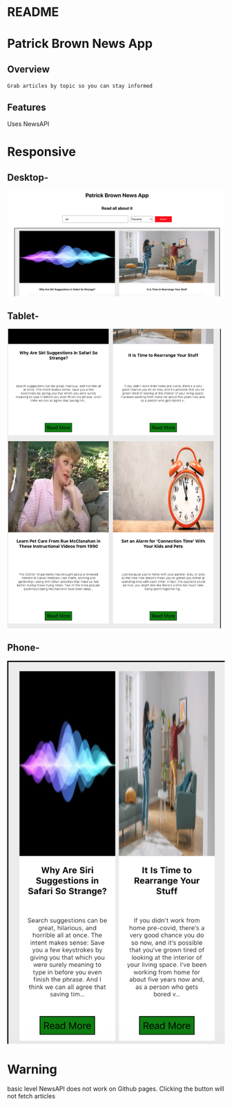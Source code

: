 # README


# Patrick Brown News App

## Overview
    Grab articles by topic so you can stay informed

## Features

Uses NewsAPI

# Responsive

## Desktop-

![desktop](/public/Desktop.png)


## Tablet-

![tablet](/public/Tablet.png)



## Phone-

![phone](/public/Phone.png)


# Warning

basic level NewsAPI does not work on Github pages. Clicking the button will not fetch articles
